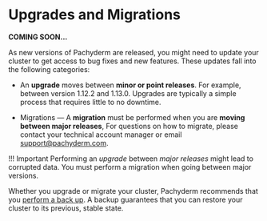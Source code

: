 # Upgrades and Migrations

**COMING SOON...**

As new versions of Pachyderm are released, you might need to update
your cluster to get access to bug fixes and new features.
These updates fall into the following categories:

* An **upgrade** moves between **minor or point releases**.
For example, between version 1.12.2 and 1.13.0. 
Upgrades are typically a simple process that requires little to no downtime.

* Migrations — A **migration** must be performed when you are **moving between major releases**,
For questions on how to migrate, please contact your technical account manager or email support@pachyderm.com.

!!! Important 
    Performing an *upgrade* between *major releases* might lead to corrupted
    data. You must perform a migration when going between
    major versions.

Whether you upgrade or migrate your cluster, Pachyderm recommends that you
[perform a back up](../backup_restore/). A backup guarantees that you can restore
your cluster to its previous, stable state.
